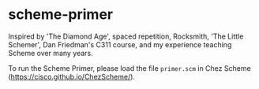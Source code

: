 # scheme-primer
Inspired by 'The Diamond Age', spaced repetition, Rocksmith, 'The Little Schemer', Dan Friedman's C311 course, and my experience teaching Scheme over many years.

To run the Scheme Primer, please load the file `primer.scm` in Chez Scheme (https://cisco.github.io/ChezScheme/).
